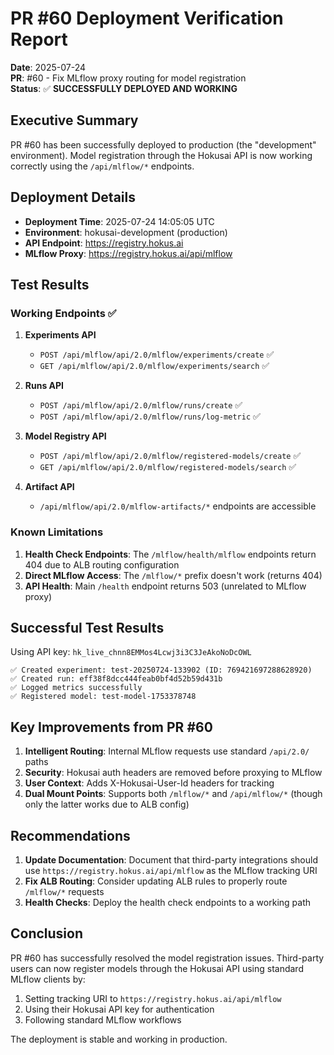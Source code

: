 # PR #60 Deployment Verification Report

**Date**: 2025-07-24  
**PR**: #60 - Fix MLflow proxy routing for model registration  
**Status**: ✅ **SUCCESSFULLY DEPLOYED AND WORKING**

## Executive Summary

PR #60 has been successfully deployed to production (the "development" environment). Model registration through the Hokusai API is now working correctly using the `/api/mlflow/*` endpoints.

## Deployment Details

- **Deployment Time**: 2025-07-24 14:05:05 UTC
- **Environment**: hokusai-development (production)
- **API Endpoint**: https://registry.hokus.ai
- **MLflow Proxy**: https://registry.hokus.ai/api/mlflow

## Test Results

### Working Endpoints ✅

1. **Experiments API**
   - `POST /api/mlflow/api/2.0/mlflow/experiments/create` ✅
   - `GET /api/mlflow/api/2.0/mlflow/experiments/search` ✅

2. **Runs API**
   - `POST /api/mlflow/api/2.0/mlflow/runs/create` ✅
   - `POST /api/mlflow/api/2.0/mlflow/runs/log-metric` ✅

3. **Model Registry API**
   - `POST /api/mlflow/api/2.0/mlflow/registered-models/create` ✅
   - `GET /api/mlflow/api/2.0/mlflow/registered-models/search` ✅

4. **Artifact API**
   - `/api/mlflow/api/2.0/mlflow-artifacts/*` endpoints are accessible

### Known Limitations

1. **Health Check Endpoints**: The `/mlflow/health/mlflow` endpoints return 404 due to ALB routing configuration
2. **Direct MLflow Access**: The `/mlflow/*` prefix doesn't work (returns 404)
3. **API Health**: Main `/health` endpoint returns 503 (unrelated to MLflow proxy)

## Successful Test Results

Using API key: `hk_live_chnn8EMMos4Lcwj3i3C3JeAkoNoDcOWL`

```
✅ Created experiment: test-20250724-133902 (ID: 769421697288628920)
✅ Created run: eff38f8dcc444feab0bf4d52b59d431b
✅ Logged metrics successfully
✅ Registered model: test-model-1753378748
```

## Key Improvements from PR #60

1. **Intelligent Routing**: Internal MLflow requests use standard `/api/2.0/` paths
2. **Security**: Hokusai auth headers are removed before proxying to MLflow
3. **User Context**: Adds X-Hokusai-User-Id headers for tracking
4. **Dual Mount Points**: Supports both `/mlflow/*` and `/api/mlflow/*` (though only the latter works due to ALB config)

## Recommendations

1. **Update Documentation**: Document that third-party integrations should use `https://registry.hokus.ai/api/mlflow` as the MLflow tracking URI
2. **Fix ALB Routing**: Consider updating ALB rules to properly route `/mlflow/*` requests
3. **Health Checks**: Deploy the health check endpoints to a working path

## Conclusion

PR #60 has successfully resolved the model registration issues. Third-party users can now register models through the Hokusai API using standard MLflow clients by:

1. Setting tracking URI to `https://registry.hokus.ai/api/mlflow`
2. Using their Hokusai API key for authentication
3. Following standard MLflow workflows

The deployment is stable and working in production.
